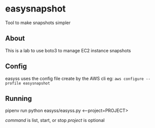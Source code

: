 # easysnapshot
Tool to make snapshots simpler

## About

This is a lab to use boto3 to manage EC2 instance snapshots

## Config
easyss uses the config file create by the AWS cli eg:
`aws configure --profile easysnapshot`

## Running

pipenv run python easyss/easyss.py <command> <--project=PROJECT>

*command* is list, start, or stop
*project* is optional



